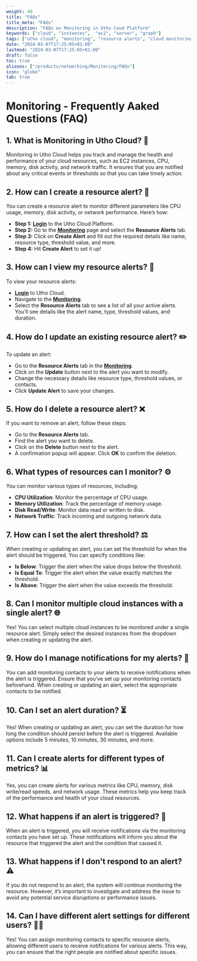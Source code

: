```yaml
---
weight: 40
title: "FAQs"
title_meta: "FAQs"
description: "FAQs on Monitoring in Utho Coud Platform"
keywords: ["cloud", "instances",  "ec2", "server", "graph"]
tags: ["utho cloud", "monitoring", "resource alerts", "cloud monitoring", "alert contacts"]
date: "2024-03-07T17:25:05+01:00"
lastmod: "2024-03-07T17:25:05+01:00"
draft: false
toc: true
aliases: ["/products/networking/Monitoring/FAQs"]
icon: "globe"
tab: true
---
```


# **Monitoring - Frequently Aaked Questions (FAQ)**

## 1. **What is Monitoring in Utho Cloud? 🤔**
Monitoring in Utho Cloud helps you track and manage the health and performance of your cloud resources, such as EC2 instances, CPU, memory, disk activity, and network traffic. It ensures that you are notified about any critical events or thresholds so that you can take timely action.

## 2. **How can I create a resource alert? 📣**
You can create a resource alert to monitor different parameters like CPU usage, memory, disk activity, or network performance. Here’s how:
- **Step 1:** [**Login**](https://console.utho.com/login) to the Utho Cloud Platform.
- **Step 2:** Go to the [**Monitoring**](https://console.utho.com/monitoring) page and select the **Resource Alerts** tab.
- **Step 3:** Click on **Create Alert** and fill out the required details like name, resource type, threshold value, and more.
- **Step 4:** Hit **Create Alert** to set it up!

## 3. **How can I view my resource alerts? 👀**
To view your resource alerts:
- [**Login**](https://console.utho.com/login) to Utho Cloud.
- Navigate to the [**Monitoring**](https://console.utho.com/monitoring).
- Select the **Resource Alerts** tab to see a list of all your active alerts. You'll see details like the alert name, type, threshold values, and duration.

## 4. **How do I update an existing resource alert? ✏️**
To update an alert:
- Go to the **Resource Alerts** tab in the [**Monitoring**](https://console.utho.com/monitoring).
- Click on the **Update** button next to the alert you want to modify.
- Change the necessary details like resource type, threshold values, or contacts.
- Click **Update Alert** to save your changes.

## 5. **How do I delete a resource alert? ❌**
If you want to remove an alert, follow these steps:
- Go to the **Resource Alerts** tab.
- Find the alert you want to delete.
- Click on the **Delete** button next to the alert.
- A confirmation popup will appear. Click **OK** to confirm the deletion.

## 6. **What types of resources can I monitor? ⚙️**
You can monitor various types of resources, including:
- **CPU Utilization**: Monitor the percentage of CPU usage.
- **Memory Utilization**: Track the percentage of memory usage.
- **Disk Read/Write**: Monitor data read or written to disk.
- **Network Traffic**: Track incoming and outgoing network data.

## 7. **How can I set the alert threshold? ⚖️**
When creating or updating an alert, you can set the threshold for when the alert should be triggered. You can specify conditions like:
- **Is Below**: Trigger the alert when the value drops below the threshold.
- **Is Equal To**: Trigger the alert when the value exactly matches the threshold.
- **Is Above**: Trigger the alert when the value exceeds the threshold.

## 8. **Can I monitor multiple cloud instances with a single alert? 🌐**
Yes! You can select multiple cloud instances to be monitored under a single resource alert. Simply select the desired instances from the dropdown when creating or updating the alert.

## 9. **How do I manage notifications for my alerts? 📲**
You can add monitoring contacts to your alerts to receive notifications when the alert is triggered. Ensure that you’ve set up your monitoring contacts beforehand. When creating or updating an alert, select the appropriate contacts to be notified.

## 10. **Can I set an alert duration? ⏳**
Yes! When creating or updating an alert, you can set the duration for how long the condition should persist before the alert is triggered. Available options include 5 minutes, 10 minutes, 30 minutes, and more.

## 11. **Can I create alerts for different types of metrics? 📊**
Yes, you can create alerts for various metrics like CPU, memory, disk write/read speeds, and network usage. These metrics help you keep track of the performance and health of your cloud resources.

## 12. **What happens if an alert is triggered? 🚨**
When an alert is triggered, you will receive notifications via the monitoring contacts you have set up. These notifications will inform you about the resource that triggered the alert and the condition that caused it.

## 13. **What happens if I don't respond to an alert? ⚠️**
If you do not respond to an alert, the system will continue monitoring the resource. However, it’s important to investigate and address the issue to avoid any potential service disruptions or performance issues.

## 14. **Can I have different alert settings for different users? 🧑‍💻**
Yes! You can assign monitoring contacts to specific resource alerts, allowing different users to receive notifications for various alerts. This way, you can ensure that the right people are notified about specific issues.

